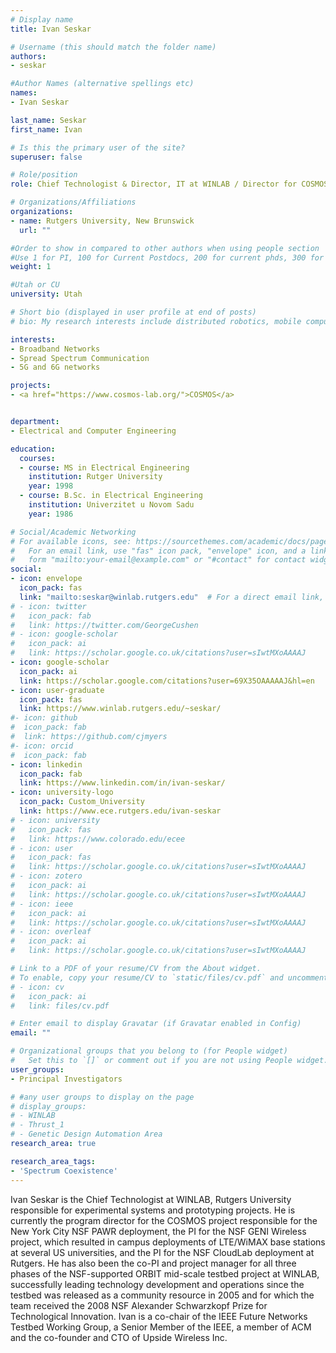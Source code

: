 ```yaml
---
# Display name
title: Ivan Seskar

# Username (this should match the folder name)
authors:
- seskar

#Author Names (alternative spellings etc)
names:
- Ivan Seskar

last_name: Seskar
first_name: Ivan

# Is this the primary user of the site?
superuser: false

# Role/position
role: Chief Technologist & Director, IT at WINLAB / Director for COSMOS

# Organizations/Affiliations
organizations:
- name: Rutgers University, New Brunswick
  url: ""

#Order to show in compared to other authors when using people section
#Use 1 for PI, 100 for Current Postdocs, 200 for current phds, 300 for current masters, 400 for current undergrads, 800 for alum postdocs, 810 for alum phds, 820 for alum masters, and 830 for alum undergrads, 900 for tools, 1000 for projects, 900 for tools, 1000 for projects
weight: 1

#Utah or CU
university: Utah

# Short bio (displayed in user profile at end of posts)
# bio: My research interests include distributed robotics, mobile computing and programmable matter.

interests:
- Broadband Networks
- Spread Spectrum Communication 
- 5G and 6G networks 

projects:
- <a href="https://www.cosmos-lab.org/">COSMOS</a>


department:
- Electrical and Computer Engineering

education:
  courses:
  - course: MS in Electrical Engineering
    institution: Rutger University
    year: 1998
  - course: B.Sc. in Electrical Engineering
    institution: Univerzitet u Novom Sadu
    year: 1986

# Social/Academic Networking
# For available icons, see: https://sourcethemes.com/academic/docs/page-builder/#icons
#   For an email link, use "fas" icon pack, "envelope" icon, and a link in the
#   form "mailto:your-email@example.com" or "#contact" for contact widget.
social:
- icon: envelope
  icon_pack: fas
  link: "mailto:seskar@winlab.rutgers.edu"  # For a direct email link, use "mailto:test@example.org".
# - icon: twitter
#   icon_pack: fab
#   link: https://twitter.com/GeorgeCushen
# - icon: google-scholar
#   icon_pack: ai
#   link: https://scholar.google.co.uk/citations?user=sIwtMXoAAAAJ
- icon: google-scholar
  icon_pack: ai
  link: https://scholar.google.com/citations?user=69X35OAAAAAJ&hl=en
- icon: user-graduate
  icon_pack: fas
  link: https://www.winlab.rutgers.edu/~seskar/
#- icon: github
#  icon_pack: fab
#  link: https://github.com/cjmyers
#- icon: orcid
#  icon_pack: fab
- icon: linkedin
  icon_pack: fab
  link: https://www.linkedin.com/in/ivan-seskar/ 
- icon: university-logo
  icon_pack: Custom_University
  link: https://www.ece.rutgers.edu/ivan-seskar
# - icon: university
#   icon_pack: fas
#   link: https://www.colorado.edu/ecee
# - icon: user
#   icon_pack: fas
#   link: https://scholar.google.co.uk/citations?user=sIwtMXoAAAAJ
# - icon: zotero
#   icon_pack: ai
#   link: https://scholar.google.co.uk/citations?user=sIwtMXoAAAAJ
# - icon: ieee
#   icon_pack: ai
#   link: https://scholar.google.co.uk/citations?user=sIwtMXoAAAAJ
# - icon: overleaf
#   icon_pack: ai
#   link: https://scholar.google.co.uk/citations?user=sIwtMXoAAAAJ

# Link to a PDF of your resume/CV from the About widget.
# To enable, copy your resume/CV to `static/files/cv.pdf` and uncomment the lines below.
# - icon: cv
#   icon_pack: ai
#   link: files/cv.pdf

# Enter email to display Gravatar (if Gravatar enabled in Config)
email: ""

# Organizational groups that you belong to (for People widget)
#   Set this to `[]` or comment out if you are not using People widget.
user_groups:
- Principal Investigators

# #any user groups to display on the page
# display_groups:
# - WINLAB
# - Thrust_1
# - Genetic Design Automation Area
research_area: true

research_area_tags:
- 'Spectrum Coexistence'
---
```


Ivan Seskar is the Chief Technologist at WINLAB, Rutgers University responsible for experimental systems and prototyping projects. He is currently the program director for the COSMOS project responsible for the New York City NSF PAWR deployment, the PI for the NSF GENI Wireless project, which resulted in campus deployments of LTE/WiMAX base stations at several US universities, and the PI for the NSF CloudLab deployment at Rutgers. He has also been the co-PI and project manager for all three phases of the NSF-supported ORBIT mid-scale testbed project at WINLAB, successfully leading technology development and operations since the testbed was released as a community resource in 2005 and for which the team received the 2008 NSF Alexander Schwarzkopf Prize for Technological Innovation.  Ivan is a co-chair of the IEEE Future Networks Testbed Working Group, a Senior Member of the IEEE, a member of ACM and the co-founder and CTO of Upside Wireless Inc.